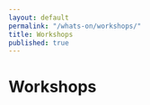 ```yaml
---
layout: default
permalink: "/whats-on/workshops/"
title: Workshops
published: true
---
```



# Workshops

<!--

<section class="stage">
  <h1 class="beta">Saturday Arts Laboratory</h1>
  <p><strong>Various Venues</strong></p>
  <div class="row">
    <div class="columns large-12">
      <table class="timetable">
        <tbody>
          <tr><td class="timetable-hour-wide">12:00 pm – 6:00 pm</td> <td>Papermaking St. Faith's Church</td></tr>
          <tr><td>12:00 pm – 6:00 pm</td> <td>Crafts Demos & Workshops Takwakin Village</td></tr>
          <tr><td>12:00 pm – 5:00 pm</td> <td>Artist Trading Cards Nina Haggerty Centre for the Arts</td></tr>
          <tr><td>12:00 pm – 6:00 pm</td> <td>Stilt Walking Kaleido Kids World</td></tr>
          <tr><td>12:30 pm – 1:00 pm</td> <td>ZUMBA Movement and Dance Arts Common Grassy Space</td></tr>
          <tr><td>1:00 pm – 4:00 pm</td> <td>Flowscience Hoop On the Avenue</td></tr>
          <tr><td>1:15 pm – 2:15 pm</td> <td>Fung Loy Kok Taoist Tai Chi Arts Common Grassy Space</td></tr>
          <tr><td>2:30 pm – 3:30 pm</td> <td>ZUMBA Movement and Dance Arts Common Grassy Space</td></tr>
          <tr><td>3:00 pm – 3:45 pm</td> <td>Asham Stompers Metis Dance Takwakin Village</td></tr>
          <tr><td>2:00 pm – 3:00 pm</td> <td>Acrylic and Mixed Media Painting Nina Haggerty Centre for the Arts</td></tr>
          <tr><td>3:30 pm – 4:30 pm</td> <td>Acrylic and Mixed Media Painting Nina Haggerty Centre for the Arts</td></tr>
        </tbody>
      </table>
    </div>
  </div>
</section>


<section class="stage">
  <h1 class="beta">Sunday Arts Laboratory</h1>
  <p><strong>Various Venues</strong></p>
  <div class="row">
    <div class="columns large-12">
      <table class="timetable">
        <tbody>
          <tr><td class="timetable-hour-wide">12:00 pm – 5:00 pm</td> <td>Artist Trading Cards Nina Haggerty Centre for the Arts</td></tr>
          <tr><td>12:00 pm – 6:00 pm</td> <td>Stilt Walking Kaleido Kids World</td></tr>
          <tr><td>12:00 pm – 6:00 pm</td> <td>Crafts Demos & Workshops Takwakin Village</td></tr>
          <tr><td>12:00 pm – 3:00 pm</td> <td>Soul Art Workshop Nina Haggerty Centre for the Arts</td></tr>
          <tr><td>12:15 pm – 1:00 pm</td> <td>Samba Edmonton Dance Arts Common Grassy Space</td></tr>
          <tr><td>1:00 pm – 6:00 pm</td> <td>Papermaking St. Faith's Church</td></tr>
          <tr><td>1:00 pm – 4:00 pm</td> <td>Infinity Hoop Dance On the Avenue</td></tr>
          <tr><td>1:30 pm – 2:15 pm</td> <td>Nina Haggerty Dance Collective Arts Common Grassy Space</td></tr>
          <tr><td>2:30 pm – 3:15 pm</td> <td>Delhi 2 Dublin Music Workshop Avenue Central Stage</td></tr>
        </tbody>
      </table>
    </div>
  </div>
</section>



## St. Faith's Church
**11725 - 93 Street**

### Papermaking
Artist Julie Drew will teach you to create your own
beautiful paper using centuries old techniques.

## Takwakin Village
**9210 – 118 Avenue - Behind Alberta Avenue Community League Building**

### Crafts Demos & Workshops
Explore the fascinating arts of Moose Hair Tufting,
Fish Scale Art, Beadwork, Medicine Bags and more.
Everyone welcome.

### Asham Stompers Metis Dance
The Red River Jig is a fascinating and fun dance
from Metis culture. Join in and learn how to twirl
and stomp and have a good time!

## Kaleido Kids World
**9135 – 118 Avenue**

### Stilt Walking
Join the National Stiltwalkers of Canada to learn
how to reach new heights of fun!


## Nina Haggerty Centre for the Arts
**9225 – 118 Avenue**

### Artist Trading Cards
The Edmonton Public Library (EPL) presents an
artist trading cards session in which participants
create miniature works of art that they can trade.

### Acrylic and Mixed Media Painting
Artist Samantha Williams-Chapelsky will guide you
to create a masterpiece all your own! Detailed
instructions will be given at the beginning of the
workshop, although drop-ins are welcome. All ages.

### Soul Art
Explore your creativity... experiment with art!
Creative Age Edmonton, dedicated to engaging
older adults with the arts, brings Soul Art to
Kaleido! Local artist Elsa Robinson guides this
engaging visual arts drop-in session. All ages
welcome, no experience required!  
[www.creativeageedmonton.ca](http://www.creativeageedmonton.ca)


## Arts Common Grassy Space
**9135 – 118 Avenue**

### ZUMBA Movement and Dance
If you love dance, you'll love Zumba! Easy to join in
and follow fun dance moves to great world music.

### Fung Loy Kok Taoist Tai Chi
Learn more about this ancient meditative energy
exercise. Everyone is welcome to join in.

### Samba Edmonton Dance
Experience the joy of the beautiful form of Brazilian
Samba and have fun learning about the different
types of rhythms that create this cultural dance.

### Nina Haggerty Dance Collective
Facilitator Amber Borotsik and key members of the
Dance Collective will be exploring ways to create
instantaneous choreography. Come and make
some dance with us! All abilities welcome.


## On the Avenue
**118 Avenue**

### Flowscience Hoop
Join international performer and instructor
Carla Snow and have some hoop-de-doo fun
with hoops!

### Infinity Hoop Dance
Enjoy learning from the graceful Nina Infinity,
professional teacher and dancer. Everyone
can hoop!

## Avenue Central Stage
**9210 – 118 Avenue**

### Delhi 2 Dublin Music Workshop
Delhi 2 Dublin has been called the “United Nations
of rock ‘n' roll”, writing, recording and performing
electrically charged music that blends styles from
different cultures and genres. With 7 albums to
date, this high energy band has lots of experience
to draw on to share some ideas about how their
music comes together.
-->

